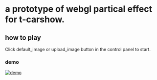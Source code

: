 # a prototype of webgl partical effect for t-carshow.

## how to play
Click default_image or upload_image button in the control panel to start.

### demo
[![demo](https://xashiex.github.io/t-carshow-webgl-particle-effect-prototype/images/demo.gif)](https://www.youtube.com/watch?v=l0o6RGxkP8A)
